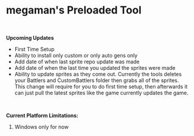 # megaman's Preloaded Tool
<br />

**Upcoming Updates**
<br />
* First Time Setup
* Ability to install only custom or only auto gens only
* Add date of when last sprite repo update was made
* Add date of when the last time you updated the sprites were made
* Ability to update sprites as they come out. Currently the tools deletes your Battlers and CustomBattlers folder then grabs all of the sprites. This change will require for you to do first time setup, then afterwards it can just pull the latest sprites like the game currently updates the game.  
<br />


**Current Platform Limitations:**
<br />
1. Windows only for now
<br />
